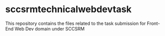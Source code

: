 # sccsrmtechnicalwebdevtask
This repository contains the files related to the task submission for Front-End Web Dev domain under SCCSRM
